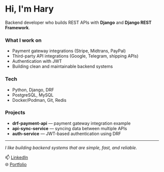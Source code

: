 # Hi, I'm Hary

Backend developer who builds REST APIs with **Django** and **Django REST Framework**.

### What I work on
- Payment gateway integrations (Stripe, Midtrans, PayPal)
- Third-party API integrations (Google, Telegram, shipping APIs)
- Authentication with JWT
- Building clean and maintainable backend systems

### Tech
- Python, Django, DRF  
- PostgreSQL, MySQL
- Docker/Podman, Git, Redis  

### Projects
- **drf-payment-api** — payment gateway integration example  
- **api-sync-service** — syncing data between multiple APIs  
- **auth-service** — JWT-based authentication using DRF  

---
*I like building backend systems that are simple, fast, and reliable.*

📫 [LinkedIn](https://www.linkedin.com/in/hari-cahyono-131a2536a/)  
🌐 [Portfolio](https://ruldak.vercel.app)
